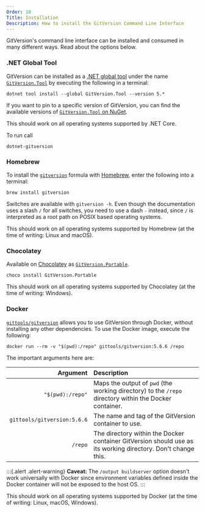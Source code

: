 ```yaml
---
Order: 10
Title: Installation
Description: How to install the GitVersion Command Line Interface
---
```


GitVersion's command line interface can be installed and consumed in many
different ways. Read about the options below.

### .NET Global Tool

GitVersion can be installed as a [.NET global tool][dotnet-tool] under the name
[`GitVersion.Tool`][tool] by executing the following in a terminal:

```shell
dotnet tool install --global GitVersion.Tool --version 5.*
```

If you want to pin to a specific version of GitVersion, you can find the available
versions of [`GitVersion.Tool` on NuGet](https://www.nuget.org/packages/GitVersion.Tool/).

This should work on all operating systems supported by .NET Core.

To run call

```shell
dotnet-gitversion
```

### Homebrew

To install the [`gitversion`][brew] formula with [Homebrew][homebrew],
enter the following into a terminal:

```shell
brew install gitversion
```

Switches are available with `gitversion -h`. Even though the documentation
uses a slash `/` for all switches, you need to use a dash `-` instead, since `/`
is interpreted as a root path on POSIX based operating systems.

This should work on all operating systems supported by Homebrew (at the time
of writing: Linux and macOS).

### Chocolatey

Available on [Chocolatey](https://chocolatey.org) as
[`GitVersion.Portable`][choco].

```shell
choco install GitVersion.Portable
```

This should work on all operating systems supported by Chocolatey (at the time
of writing: Windows).

### Docker

[`gittools/gitversion`][docker] allows you to use GitVersion through Docker,
without installing any other dependencies. To use the Docker image, execute
the following:

```shell
docker run --rm -v "$(pwd):/repo" gittools/gitversion:5.6.6 /repo
```

The important arguments here are:

|                    Argument | Description                                                                                                  |
| --------------------------: | :----------------------------------------------------------------------------------------------------------- |
|            `"$(pwd):/repo"` | Maps the output of `pwd` (the working directory) to the `/repo` directory within the Docker container.       |
| `gittools/gitversion:5.6.6` | The name and tag of the GitVersion container to use.                                                         |
|                     `/repo` | The directory within the Docker container GitVersion should use as its working directory. Don't change this. |

:::{.alert .alert-warning}
**Caveat:** The `/output buildserver` option doesn't work universally with
Docker since environment variables defined inside the Docker container will not
be exposed to the host OS.
:::

This should work on all operating systems supported by Docker (at the time
of writing: Linux, macOS, Windows).

[dotnet-tool]: https://docs.microsoft.com/en-us/dotnet/core/tools/global-tools#install-a-global-tool

[tool]: https://www.nuget.org/packages/GitVersion.Tool/

[brew]: https://formulae.brew.sh/formula/gitversion

[homebrew]: https://brew.sh/

[docker]: https://hub.docker.com/r/gittools/gitversion

[choco]: https://chocolatey.org/packages/GitVersion.Portable
